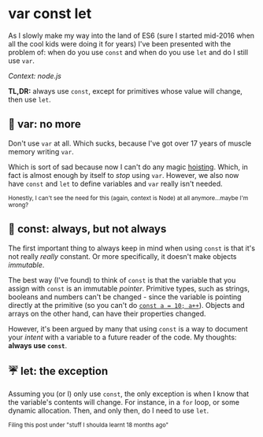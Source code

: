 # var const let

As I slowly make my way into the land of ES6 (sure I started mid-2016 when all the cool kids were doing it for years) I've been presented with the problem of: when do you use `const` and when do you use `let` and do I still use `var`.

*Context: node.js*

**TL,DR:** always use `const`, except for primitives whose value will change, then use `let`.

<!--more-->

## 🚮 var: no more

Don't use `var` at all. Which sucks, because I've got over 17 years of muscle memory writing `var`.

Which is sort of sad because now I can't do any magic [hoisting](https://developer.mozilla.org/en/docs/Web/JavaScript/Reference/Statements/var#var_hoisting). Which, in fact is almost enough by itself to *stop* using `var`. However, we also now have `const` and `let` to define variables and `var` really isn't needed.

<small>Honestly, I can't see the need for this (again, context is Node) at all anymore…maybe I'm wrong?</small>

## 💎 const: always, but not always

The first important thing to always keep in mind when using `const` is that it's not really *really* constant. Or more specifically, it doesn't make objects *immutable*.

The best way (I've found) to think of `const` is that the variable that you assign with `const` is an immutable *pointer*. Primitive types, such as strings, booleans and numbers can't be changed - since the variable is pointing directly at the primitive (so you can't do [`const a = 10; a++`](http://jsconsole.com/?const%20a%20%3D%2010%3B%20a%2B%2B)). Objects and arrays on the other hand, can have their properties changed.

However, it's been argued by many that using `const` is a way to document your *intent* with a variable to a future reader of the code. My thoughts: **always use `const`**.

## ☔️ let: the exception

Assuming you (or I) only use `const`, the only exception is when I know that the variable's contents will change. For instance, in a `for` loop, or some dynamic allocation. Then, and only then, do I need to use `let`.

<small>Filing this post under "stuff I shoulda learnt 18 months ago"</small>




